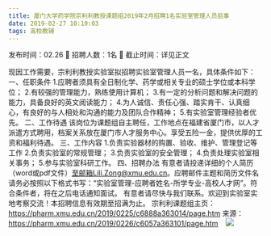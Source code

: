 ```yaml
---
title: 厦门大学药学院宗利利教授课题组2019年2月招聘1名实验室管理人员启事
date: 2019-02-27 10:10:03
tags: 高校教辅
---
```

发布时间：02.26   🌟   招聘人数：1名   🌈   截止时间：详见正文
<!-- more -->

现因工作需要，宗利利教授实验室拟招聘实验室管理人员一名，具体条件如下：
一、任职条件
1.应聘者须具有全日制化学、药学或相关专业的硕士学位或本科学位；
2.有较强的管理能力，熟练使用计算机；
3.有一定的分析问题和解决问题的能力，具备良好的英文阅读能力；
4.为人诚信、责任心强、踏实肯干、认真细心，有良好的与人相处和沟通的能力及团队合作精神；
5.有实验室管理经验者优先。
二、工作待遇
该岗位为课题组自主聘任，工作地点在福建省厦门市，以人才派遣方式聘用，档案关系放在厦门市人才服务中心。享受五险一金，提供优厚的工资和福利待遇。
三、工作内容
1.负责实验器材的购置、验收、维护、管理登记等工作
2.负责实验室的常规管理；
3.负责实验室的安全管理；
4.负责处理实验室相关事务；
5.参与实验室科研工作。
四、招聘办法
有意者请投递详细的个人简历（word或pdf文件）至邮箱Lili.Zong@xmu.edu.cn。应聘邮件主题和简历文件名请务必按照以下格式书写：“实验室管理-应聘者姓名-所学专业-高校人才网”。符合条件者，将在之后电话通知面试。
有意者请尽快与我们联系。欢迎到实验室实地考察交流！本招聘信息有效期至招满为止。
宗利利课题组主页：https://pharm.xmu.edu.cn/2019/0225/c6888a363014/page.htm
来源：
https://pharm.xmu.edu.cn/2019/0226/c6057a363101/page.htm
 
 ![](https://cdn.weiweiblog.cn/20181015134814.png)